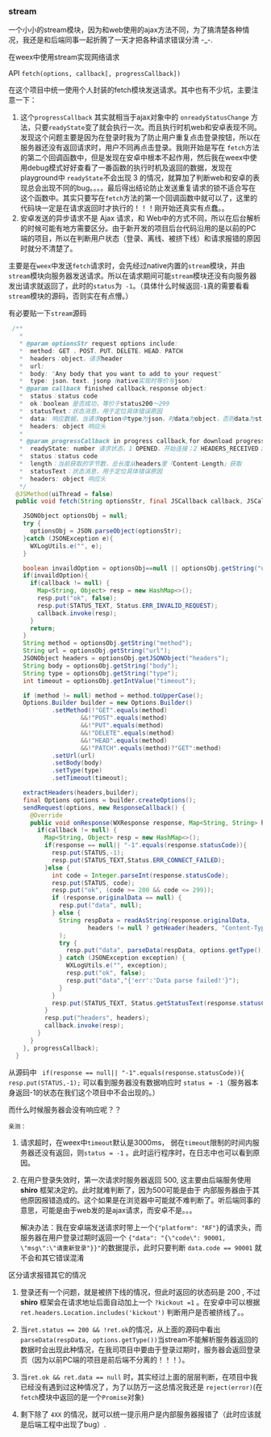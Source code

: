 ### stream

一个小小的stream模块，因为和web使用的ajax方法不同，为了搞清楚各种情况，我还是和后端同事一起折腾了一天才把各种请求错误分清 -_-. 

在weex中使用stream实现网络请求

API `fetch(options, callback[, progressCallback])`

在这个项目中统一使用个人封装的fetch模块发送请求。其中也有不少坑，主要注意一下：

1. 这个`progressCallback` 其实就相当于ajax对象中的 `onreadyStatusChange` 方法，只要`readyState`变了就会执行一次。而且执行时机web和安卓表现不同。发现这个问题主要是因为在登录时我为了防止用户重复点击登录按钮，所以在服务器还没有返回请求时，用户不同再点击登录。我刚开始是写在 `fetch`方法的第二个回调函数中，但是发现在安卓中根本不起作用，然后我在weex中使用debug模式好好查看了一番函数的执行时机及返回的数据，发现在playground中 `readyState`不会出现 3 的情况，就算加了判断web和安卓的表现总会出现不同的bug。。。。最后得出结论防止发送重复请求的锁不适合写在这个函数中。其实只要写在`fetch`方法的第一个回调函数中就可以了，这里的代码块一定是在请求返回时才执行的！！！刚开始还真实有点蠢。。
2. 安卓发送的异步请求不是 Ajax 请求，和 Web中的方式不同，所以在后台解析的时候可能有地方需要区分。由于新开发的项目后台代码沿用的是以前的PC端的项目，所以在判断用户状态（登录、离线、被挤下线）和请求报错的原因时就分不清楚了。

主要是在`weex`中发送`fetch`请求时，会先经过native内置的`stream`模块，并由`stream`模块向服务器发送请求。所以在请求期间可能`stream`模块还没有向服务器发出请求就返回了，此时的`status`为` -1`。（具体什么时候返回`-1`真的需要看看`stream`模块的源码，否则实在有点懵。）

有必要贴一下`stream`源码

```java
 /**
   *
   * @param optionsStr request options include:
   *  method: GET 、POST、PUT、DELETE、HEAD、PATCH
   *  headers：object，请求header
   *  url:
   *  body: "Any body that you want to add to your request"
   *  type: json、text、jsonp（native实现时等价与json）
   * @param callback finished callback,response object:
   *  status：status code
   *  ok：boolean 是否成功，等价于status200～299
   *  statusText：状态消息，用于定位具体错误原因
   *  data: 响应数据，当请求option中type为json，时data为object，否则data为string类型
   *  headers: object 响应头
   *
   * @param progressCallback in progress callback,for download progress and request state,response object:
   *  readyState: number 请求状态，1 OPENED，开始连接；2 HEADERS_RECEIVED；3 LOADING
   *  status：status code
   *  length：当前获取的字节数，总长度从headers里「Content-Length」获取
   *  statusText：状态消息，用于定位具体错误原因
   *  headers: object 响应头
   */
  @JSMethod(uiThread = false)
  public void fetch(String optionsStr, final JSCallback callback, JSCallback progressCallback){

    JSONObject optionsObj = null;
    try {
      optionsObj = JSON.parseObject(optionsStr);
    }catch (JSONException e){
      WXLogUtils.e("", e);
    }

    boolean invaildOption = optionsObj==null || optionsObj.getString("url")==null;
    if(invaildOption){
      if(callback != null) {
        Map<String, Object> resp = new HashMap<>();
        resp.put("ok", false);
        resp.put(STATUS_TEXT, Status.ERR_INVALID_REQUEST);
        callback.invoke(resp);
      }
      return;
    }
    String method = optionsObj.getString("method");
    String url = optionsObj.getString("url");
    JSONObject headers = optionsObj.getJSONObject("headers");
    String body = optionsObj.getString("body");
    String type = optionsObj.getString("type");
    int timeout = optionsObj.getIntValue("timeout");

    if (method != null) method = method.toUpperCase();
    Options.Builder builder = new Options.Builder()
            .setMethod(!"GET".equals(method)
                    &&!"POST".equals(method)
                    &&!"PUT".equals(method)
                    &&!"DELETE".equals(method)
                    &&!"HEAD".equals(method)
                    &&!"PATCH".equals(method)?"GET":method)
            .setUrl(url)
            .setBody(body)
            .setType(type)
            .setTimeout(timeout);

    extractHeaders(headers,builder);
    final Options options = builder.createOptions();
    sendRequest(options, new ResponseCallback() {
      @Override
      public void onResponse(WXResponse response, Map<String, String> headers) {
        if(callback != null) {
          Map<String, Object> resp = new HashMap<>();
          if(response == null|| "-1".equals(response.statusCode)){
            resp.put(STATUS,-1);
            resp.put(STATUS_TEXT,Status.ERR_CONNECT_FAILED);
          }else {
            int code = Integer.parseInt(response.statusCode);
            resp.put(STATUS, code);
            resp.put("ok", (code >= 200 && code <= 299));
            if (response.originalData == null) {
              resp.put("data", null);
            } else {
              String respData = readAsString(response.originalData,
                      headers != null ? getHeader(headers, "Content-Type") : ""
              );
              try {
                resp.put("data", parseData(respData, options.getType()));
              } catch (JSONException exception) {
                WXLogUtils.e("", exception);
                resp.put("ok", false);
                resp.put("data","{'err':'Data parse failed!'}");
              }
            }
            resp.put(STATUS_TEXT, Status.getStatusText(response.statusCode));
          }
          resp.put("headers", headers);
          callback.invoke(resp);
        }
      }
    }, progressCallback);
  }
```

从源码中 ` if(response == null|| "-1".equals(response.statusCode)){
            resp.put(STATUS,-1);` 可以看到服务器没有数据响应时 `status = -1`（服务器本身返回-1的状态在我们这个项目中不会出现的。）

而什么时候服务器会没有响应呢？？

	亲测：

1. 请求超时，在weex中`timeout`默认是3000ms， 弱在`timeout`限制的时间内服务器还没有返回，则`status = -1` 。此时运行程序时，在日志中也可以看到原因。

2. 在用户登录失效时，第一次请求时服务器返回 500, 这主要由后端服务使用**shiro** 框架决定的。此时就难判断了，因为500可能是由于 内部服务器由于其他原因报错造成的。这个如果是在浏览器中可能就不难判断了。听后端同事的意思，可能是由于web发的是ajax请求，而安卓不是。。。

   解决办法：我在安卓端发送请求时带上一个`{"platform": "RF"}`的请求头，而服务器在用户登录过期时返回一个 `{"data": "{\"code\": 90001, \"msg\":\"请重新登录"}}"`的数据提示，此时只要判断 `data.code == 90001` 就不会和其它错误混淆


区分请求报错其它的情况

1. 登录还有一个问题，就是被挤下线的情况，但此时返回的状态码是 200 , 不过**shiro** 框架会在请求地址后面自动加上一个 `?kickout =1` 。在安卓中可以根据`ret.headers.Location.includes('kickout')` 判断用户是否被挤线了。。
2. 当`ret.status == 200 && !ret.ok`的情况，从上面的源码中看出`parseData(respData, options.getType())`当stream不能解析服务器返回的数据时会出现此种情况，在我司项目中要由于登录过期时，服务器会返回登录页（因为以前PC端的项目是前后端不分离的！！！）。
3. 当`ret.ok && ret.data == null` 时，其实经过上面的层层判断，在项目中我已经没有遇到过这种情况了，为了以防万一这总情况我还是 `reject(error)`(在`fetch`模块中返回的是一个`Promise`对象)

4. 剩下除了 `4XX` 的情况，就可以统一提示用户是内部服务器报错了（此时应该就是后端工程中出现了bug）.